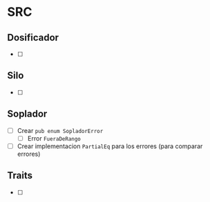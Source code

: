 # SRC
## Dosificador
- [ ]

## Silo
- [ ]

## Soplador
- [ ] Crear `pub enum SopladorError`
    - [ ] Error `FueraDeRango`

- [ ] Crear implementacion `PartialEq` para los errores (para comparar errores)

## Traits
- [ ]

